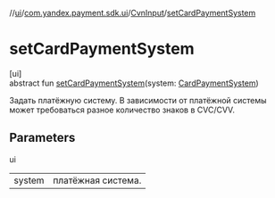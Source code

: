 //[ui](../../../index.md)/[com.yandex.payment.sdk.ui](../index.md)/[CvnInput](index.md)/[setCardPaymentSystem](set-card-payment-system.md)

# setCardPaymentSystem

[ui]\
abstract fun [setCardPaymentSystem](set-card-payment-system.md)(system: [CardPaymentSystem](../../../../core/core/com.yandex.payment.sdk.core.data/-card-payment-system/index.md))

Задать платёжную систему. В зависимости от платёжной системы может требоваться разное количество знаков в CVC/CVV.

## Parameters

ui

| | |
|---|---|
| system | платёжная система. |
